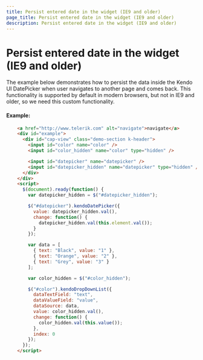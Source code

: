 ```yaml
---
title: Persist entered date in the widget (IE9 and older)
page_title: Persist entered date in the widget (IE9 and older)
description: Persist entered date in the widget (IE9 and older)
---
```


# Persist entered date in the widget (IE9 and older)

The example below demonstrates how to persist the data inside the Kendo UI DatePicker when user navigates to another page and comes back. This functionality is supported by default in modern browsers, but not in IE9 and older, so we need this custom functionality.

#### Example:

```html
    <a href="http://www.telerik.com" alt="navigate">navigate</a>
    <div id="example">
      <div id="cap-view" class="demo-section k-header">
        <input id="color" name="color" />
        <input id="color_hidden" name="color" type="hidden" />

        <input id="datepicker" name="datepicker" />
        <input id="datepicker_hidden" name="datepicker" type="hidden" />
      </div>
    </div>
    <script>
      $(document).ready(function() {
        var datepicker_hidden = $("#datepicker_hidden");

        $("#datepicker").kendoDatePicker({
          value: datepicker_hidden.val(),
          change: function() {
            datepicker_hidden.val(this.element.val());
          }
        });

        var data = [
          { text: "Black", value: "1" },
          { text: "Orange", value: "2" },
          { text: "Grey", value: "3" }
        ];

        var color_hidden = $("#color_hidden");

        $("#color").kendoDropDownList({
          dataTextField: "text",
          dataValueField: "value",
          dataSource: data,
          value: color_hidden.val(),
          change: function() {
            color_hidden.val(this.value());
          },
          index: 0
        });
      });
    </script>    
```
